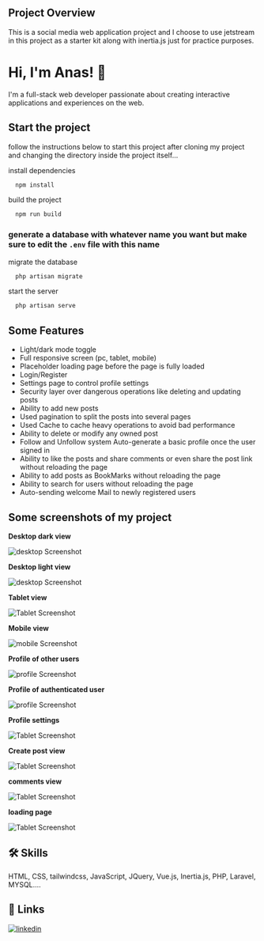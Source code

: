## Project Overview

This is a social media web application project and I choose to use jetstream in this project as a starter kit along with inertia.js just for practice purposes.



# Hi, I'm Anas! 👋
I'm a full-stack web developer passionate about
creating interactive applications and experiences on
the web.


## Start the project 

follow the instructions below to start this project
after cloning my project and changing the directory inside the project itself...


install dependencies
```bash
  npm install
```

build the project
```bash
  npm run build
```
### generate a database with whatever name you want but make sure to edit the `.env` file with this name 

migrate the database 
```bash
  php artisan migrate
```

start the server 
```bash
  php artisan serve
```
    
## Some Features

- Light/dark mode toggle
- Full responsive screen (pc, tablet, mobile)
- Placeholder loading page before the page is fully loaded
- Login/Register
- Settings page to control profile settings
- Security layer over dangerous operations like deleting and updating posts
- Ability to add new posts 
- Used pagination to split the posts into several pages
- Used Cache to cache heavy operations to avoid bad performance
- Ability to delete or modify any owned post
- Follow and Unfollow system Auto-generate a basic profile once the user signed in  
- Ability to like the posts and share comments or even share the post link without reloading the page 
- Ability to add posts as BookMarks without reloading the page 
- Ability to search for users without reloading the page 
- Auto-sending welcome Mail to newly registered users 


## Some screenshots of my project

**Desktop dark view**

![desktop Screenshot](screenshots/dark.png)

**Desktop light view**

![desktop Screenshot](screenshots/light.png)

**Tablet view**

![Tablet Screenshot](screenshots/tablet.png)

**Mobile view**

![mobile Screenshot](screenshots/mobile.png)


**Profile of other users**

![profile Screenshot](screenshots/profile-2.png)

**Profile of authenticated user**

![profile Screenshot](screenshots/profile.png)

**Profile settings**

![Tablet Screenshot](screenshots/profile-settings.png)

**Create post view**

![Tablet Screenshot](screenshots/create-post.png)

**comments view**

![Tablet Screenshot](screenshots/comments.png)

**loading page**

![Tablet Screenshot](screenshots/loading.png)




## 🛠 Skills
HTML, CSS, tailwindcss, JavaScript, JQuery, Vue.js, Inertia.js, PHP, Laravel, MYSQL.... 


## 🔗 Links


[![linkedin](https://img.shields.io/badge/linkedin-0A66C2?style=for-the-badge&logo=linkedin&logoColor=white)](https://www.linkedin.com/in/anas-elnahef-10074021b/)




